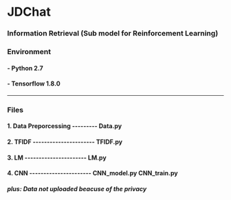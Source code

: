 # JDChat   
### Information Retrieval (Sub model for Reinforcement Learning)
### Environment

#### - Python 2.7

#### - Tensorflow 1.8.0
------
### Files
#### 1. Data Preporcessing --------- Data.py

#### 2. TFIDF ---------------------- TFIDF.py

#### 3. LM    ---------------------- LM.py

#### 4. CNN   ---------------------- CNN_model.py CNN_train.py

##### plus: Data not uploaded beacuse of the privacy

